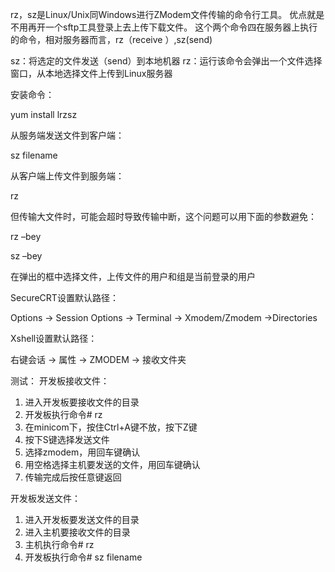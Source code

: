 rz，sz是Linux/Unix同Windows进行ZModem文件传输的命令行工具。
优点就是不用再开一个sftp工具登录上去上传下载文件。
这个两个命令四在服务器上执行的命令，相对服务器而言，rz（receive ）,sz(send)

sz：将选定的文件发送（send）到本地机器
rz：运行该命令会弹出一个文件选择窗口，从本地选择文件上传到Linux服务器

安装命令：

yum install lrzsz

从服务端发送文件到客户端：

sz filename

从客户端上传文件到服务端：

rz

但传输大文件时，可能会超时导致传输中断，这个问题可以用下面的参数避免： 

rz –bey 
 
sz –bey 

在弹出的框中选择文件，上传文件的用户和组是当前登录的用户

SecureCRT设置默认路径：

Options -> Session Options -> Terminal -> Xmodem/Zmodem ->Directories

Xshell设置默认路径：

右键会话 -> 属性 -> ZMODEM -> 接收文件夹

测试：
开发板接收文件：
1. 进入开发板要接收文件的目录
2. 开发板执行命令# rz
3. 在minicom下，按住Ctrl+A键不放，按下Z键
4. 按下S键选择发送文件
5. 选择zmodem，用回车键确认
6. 用空格选择主机要发送的文件，用回车键确认
7. 传输完成后按任意键返回

开发板发送文件：
1. 进入开发板要发送文件的目录
2. 进入主机要接收文件的目录
2. 主机执行命令# rz
3. 开发板执行命令# sz filename
